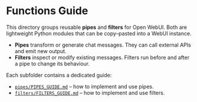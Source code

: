# Functions Guide

This directory groups reusable **pipes** and **filters** for Open WebUI. Both are
lightweight Python modules that can be copy–pasted into a WebUI instance.

- **Pipes** transform or generate chat messages. They can call external APIs
  and emit new output.
- **Filters** inspect or modify existing messages. Filters run before and after
  a pipe to change its behaviour.

Each subfolder contains a dedicated guide:

- [`pipes/PIPES_GUIDE.md`](pipes/PIPES_GUIDE.md) – how to implement and use
  pipes.
- [`filters/FILTERS_GUIDE.md`](filters/FILTERS_GUIDE.md) – how to implement and
  use filters.
